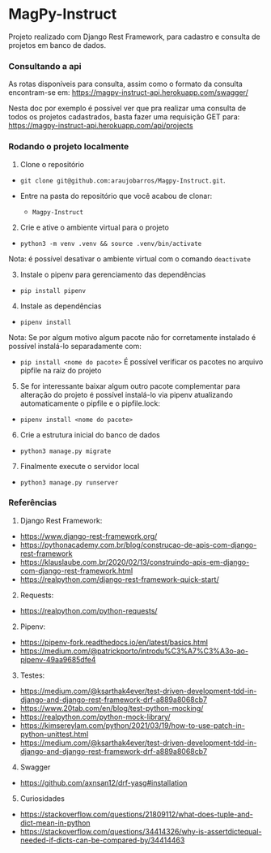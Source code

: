 # MagPy-Instruct
Projeto realizado com Django Rest Framework, para cadastro e consulta de projetos em banco de dados.


### Consultando a api

As rotas disponíveis para consulta, assim como o formato da consulta encontram-se em:
https://magpy-instruct-api.herokuapp.com/swagger/

Nesta doc por exemplo é possível ver que pra realizar uma consulta de todos os projetos cadastrados, basta fazer uma requisição GET para:
https://magpy-instruct-api.herokuapp.com/api/projects


### Rodando o projeto localmente

1. Clone o repositório

- `git clone git@github.com:araujobarros/Magpy-Instruct.git`.

- Entre na pasta do repositório que você acabou de clonar:
  - `Magpy-Instruct`

2. Crie e ative o ambiente virtual para o projeto

- `python3 -m venv .venv && source .venv/bin/activate`

Nota: é possível desativar o ambiente virtual com o comando `deactivate`

3. Instale o pipenv para gerenciamento das dependências

- `pip install pipenv`

4. Instale as dependências

- `pipenv install`

Nota: Se por algum motivo algum pacote não for corretamente instalado é possível instalá-lo separadamente com:
  - `pip install <nome do pacote>`
  É possível verificar os pacotes no arquivo pipfile na raiz do projeto

5. Se for interessante baixar algum outro pacote complementar para alteração do projeto é possível instalá-lo via pipenv atualizando automaticamente o pipfile e o pipfile.lock:

- `pipenv install <nome do pacote>`

6. Crie a estrutura inicial do banco de dados

- `python3 manage.py migrate`

7. Finalmente execute o servidor local

- `python3 manage.py runserver`


### Referências

1. Django Rest Framework:
- https://www.django-rest-framework.org/
- https://pythonacademy.com.br/blog/construcao-de-apis-com-django-rest-framework
- https://klauslaube.com.br/2020/02/13/construindo-apis-em-django-com-django-rest-framework.html
- https://realpython.com/django-rest-framework-quick-start/

2. Requests:
- https://realpython.com/python-requests/

2. Pipenv:
- https://pipenv-fork.readthedocs.io/en/latest/basics.html
- https://medium.com/@patrickporto/introdu%C3%A7%C3%A3o-ao-pipenv-49aa9685dfe4

3. Testes:
- https://medium.com/@ksarthak4ever/test-driven-development-tdd-in-django-and-django-rest-framework-drf-a889a8068cb7
- https://www.20tab.com/en/blog/test-python-mocking/
- https://realpython.com/python-mock-library/
- https://kimsereylam.com/python/2021/03/19/how-to-use-patch-in-python-unittest.html
- https://medium.com/@ksarthak4ever/test-driven-development-tdd-in-django-and-django-rest-framework-drf-a889a8068cb7

4. Swagger
- https://github.com/axnsan12/drf-yasg#installation

5. Curiosidades
- https://stackoverflow.com/questions/21809112/what-does-tuple-and-dict-mean-in-python
- https://stackoverflow.com/questions/34414326/why-is-assertdictequal-needed-if-dicts-can-be-compared-by/34414463
